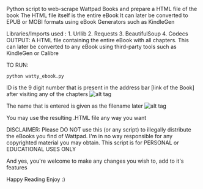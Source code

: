 Python script to web-scrape Wattpad Books and prepare a HTML file of the book
The HTML file itself is the entire eBook
It can later be converted to EPUB or MOBI formats using eBook Generators such as KindleGen

Libraries/Imports used :
    1. Urllib
    2. Requests
    3. BeautifulSoup
    4. Codecs
OUTPUT: A HTML file containing the entire eBook with all chapters.
        This can later be converted to any eBook using third-party tools
        such as KindleGen or Calibre


TO RUN: 
```
python watty_ebook.py
```

ID is the 9 digit number that is present in the address bar [link of the Book] after visiting any of the chapters
![alt tag](https://github.com/rvn-balaji/WattpadToEbook/blob/master/Capture.PNG)

 The name that is entered is given as the filename later
![alt tag](https://github.com/rvn-balaji/WattpadToEbook/blob/master/Capture-2.png)

You may use the resulting .HTML file any way you want

DISCLAIMER:
Please DO NOT use this (or any script) to illegally distribute the eBooks you find of Wattpad.
I'm in no way responsible for any copyrighted material you may obtain.
This script is for PERSONAL or EDUCATIONAL USES ONLY

And yes, you're welcome to make any changes you wish to, add to it's features


Happy Reading
Enjoy :) 
